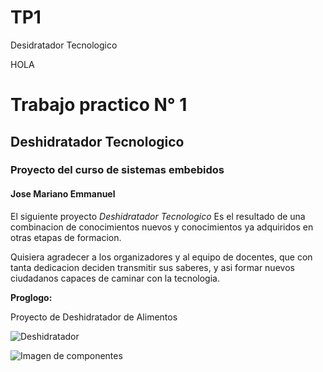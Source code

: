 # TP1
Desidratador Tecnologico

HOLA
# Trabajo practico N° 1
## Deshidratador Tecnologico
### Proyecto del curso de sistemas embebidos
#### Jose Mariano Emmanuel





  El siguiente proyecto *Deshidratador Tecnologico* Es el resultado de una combinacion de conocimientos nuevos y conocimientos ya adquiridos en otras etapas de formacion. 

  Quisiera agradecer a los organizadores y al equipo de docentes, que con tanta dedicacion deciden transmitir sus saberes, y asi formar nuevos ciudadanos capaces de caminar con la tecnologia. 

  **Proglogo:**

  Proyecto de Deshidratador de Alimentos 



  ![Deshidratador](Imagen_2.jpg)

  ![Imagen de componentes](imagen1.png "Imagen")
